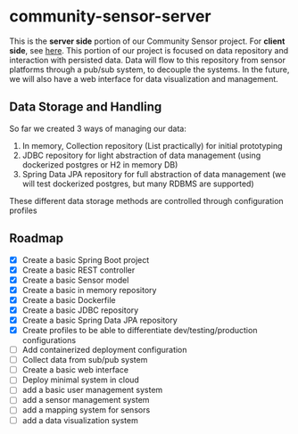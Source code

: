 # community-sensor-server
This is the **server side** portion of our Community Sensor project. For **client side**, see [here](https://github.com/GrayOrion/EnviroSensor).
This portion of our project is focused on data repository and interaction with persisted data. 
Data will flow to this repository from sensor platforms through a pub/sub system, to decouple the systems. 
In the future, we will also have a web interface for data visualization and management.

## Data Storage and Handling
So far we created 3 ways of managing our data:
1. In memory, Collection repository (List<Sensor> practically) for initial prototyping
2. JDBC repository for light abstraction of data management (using dockerized postgres or H2 in memory DB)
3. Spring Data JPA repository for full abstraction of data management (we will test dockerized postgres, but many RDBMS are supported)

These different data storage methods are controlled through configuration profiles

## Roadmap
* [x] Create a basic Spring Boot project
* [x] Create a basic REST controller
* [x] Create a basic Sensor model
* [x] Create a basic in memory repository
* [x] Create a basic Dockerfile
* [x] Create a basic JDBC repository
* [x] Create a basic Spring Data JPA repository
* [X] Create profiles to be able to differentiate dev/testing/production configurations
* [ ] Add containerized deployment configuration
* [ ] Collect data from sub/pub system
* [ ] Create a basic web interface
* [ ] Deploy minimal system in cloud
* [ ] add a basic user management system
* [ ] add a sensor management system
* [ ] add a mapping system for sensors
* [ ] add a data visualization system
